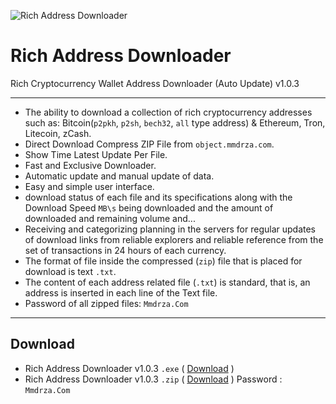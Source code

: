 ![Rich Address Downloader](https://github.com/Pymmdrza/RichAddressDownloader/blob/main/img/richAddressDownloader_HeaderMode1.png?raw=true 'Rich Address Downloader')
# Rich Address Downloader

Rich Cryptocurrency Wallet Address Downloader (Auto Update) v1.0.3

---
- The ability to download a collection of rich cryptocurrency addresses such as: Bitcoin(`p2pkh`, `p2sh`, `bech32`, `all` type address) & Ethereum, Tron, Litecoin, zCash.
- Direct Download Compress ZIP File from `object.mmdrza.com`.
- Show Time Latest Update Per File.
- Fast and Exclusive Downloader.
- Automatic update and manual update of data.
- Easy and simple user interface.
- download status of each file and its specifications along with the Download Speed `MB\s` being downloaded and the amount of downloaded and remaining volume and...
- Receiving and categorizing planning in the servers for regular updates of download links from reliable explorers and reliable reference from the set of transactions in 24 hours of each currency.
- The format of file inside the compressed (`zip`) file that is placed for download is text `.txt`.
- The content of each address related file (`.txt`) is standard, that is, an address is inserted in each line of the Text file.
- Password of all zipped files: `Mmdrza.Com`

---

## Download 

- Rich Address Downloader v1.0.3 `.exe` ( [Download](https://github.com/Pymmdrza/RichAddressDownloader/releases/download/v1.0.3/Portable_RichAddrDownloader_1.0.3.exe) )
- Rich Address Downloader v1.0.3 `.zip` ( [Download](https://github.com/Pymmdrza/RichAddressDownloader/releases/download/v1.0.3/Portable_RichAddrDownloader_1.0.3.zip) ) Password : `Mmdrza.Com`
